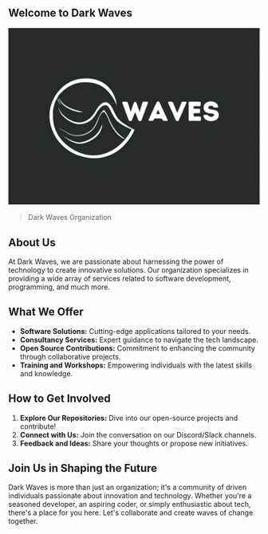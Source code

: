 ## Welcome to Dark Waves
![darkwaves official organization](https://raw.githubusercontent.com/Dark-Waves/.github/main/darkwaves.png)

> Dark Waves Organization
## About Us

At Dark Waves, we are passionate about harnessing the power of technology to create innovative solutions. Our organization specializes in providing a wide array of services related to software development, programming, and much more.

## What We Offer

-   **Software Solutions:** Cutting-edge applications tailored to your needs.
-   **Consultancy Services:** Expert guidance to navigate the tech landscape.
-   **Open Source Contributions:** Commitment to enhancing the community through collaborative projects.
-   **Training and Workshops:** Empowering individuals with the latest skills and knowledge.

## How to Get Involved

1.  **Explore Our Repositories:** Dive into our open-source projects and contribute!
2.  **Connect with Us:** Join the conversation on our Discord/Slack channels.
3.  **Feedback and Ideas:** Share your thoughts or propose new initiatives.

## Join Us in Shaping the Future

Dark Waves is more than just an organization; it's a community of driven individuals passionate about innovation and technology. Whether you're a seasoned developer, an aspiring coder, or simply enthusiastic about tech, there's a place for you here. Let's collaborate and create waves of change together.
